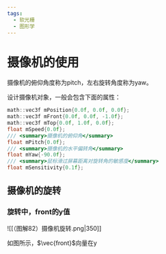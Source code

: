 ```yaml
---
tags:
  - 软光栅
  - 图形学
---
```

# 摄像机的使用

摄像机的俯仰角度称为pitch，左右旋转角度称为yaw。

设计摄像机对象，一般会包含下面的属性：
```Cpp
math::vec3f mPosition{0.0f, 0.0f, 0.0f};
math::vec3f mFront{0.0f, 0.0f, -1.0f};
math::vec3f mTop{0.0f, 1.0f, 0.0f};
float mSpeed{0.0f};
/// <summary>摄像机的俯仰角</summary>
float mPitch{0.0f};
/// <summary>摄像机的水平偏转角</summary>
float mYaw{-90.0f};
/// <summary>鼠标滑过屏幕距离对旋转角的敏感度</summary>
float mSensitivity{0.1f};
```

## 摄像机的旋转

### 旋转中，front的y值

![[（图解82）摄像机旋转.png|350]]

如图所示，$\vec{front}$向量在y